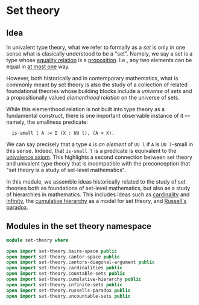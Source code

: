 # Set theory

## Idea

In univalent type theory, what we refer to formally as a _set_ is only in one
sense what is clasically understood to be a "set". Namely, we say a set is a
type whose [equality relation](foundation-core.identity-types.md) is a
[proposition](foundation-core.propositions.md). I.e., any two elements can be
equal in [at most one](foundation.subterminal-types.md) way.

However, both historically and in contemporary mathematics, what is commonly
meant by set theory is also the study of a collection of related foundational
theories whose building blocks include a _universe_ of _sets_ and a
propositionally valued _elementhood relation_ on the universe of sets.

While this elementhood relation is not built into type theory as a fundamental
construct, there is one important observable instance of it — namely, the
smallness predicate:

```text
  is-small l A := Σ (X : UU l), (A ≃ X).
```

We can say precisely that a type `A` _is an element_ of `UU l` if `A` is
`UU l`-small in this sense. Indeed, that `is-small l` is a predicate is
equivalent to the [univalence axiom](foundation-core.univalence.md). This
highlights a second connection between set theory and univalent type theory that
is incompatible with the preconception that "set theory is a study of set-level
mathematics".

In this module, we assemble ideas historically related to the study of set
theories both as foundations of set-level mathematics, but also as a study of
hierarchies in mathematics. This includes ideas such as
[cardinality](set-theory.cardinalities.md) and
[infinity](set-theory.infinite-sets.md), the
[cumulative hierarchy](set-theory.cumulative-hierarchy.md) as a model for set
theory, and [Russell's paradox](set-theory.russells-paradox.md).

## Modules in the set theory namespace

```agda
module set-theory where

open import set-theory.baire-space public
open import set-theory.cantor-space public
open import set-theory.cantors-diagonal-argument public
open import set-theory.cardinalities public
open import set-theory.countable-sets public
open import set-theory.cumulative-hierarchy public
open import set-theory.infinite-sets public
open import set-theory.russells-paradox public
open import set-theory.uncountable-sets public
```
